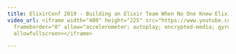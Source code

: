 ```yaml
---
title: ElixirConf 2019 - Building an Elixir Team When No One Knew Elixir - Jacob Parry
video_url: <iframe width="400" height="225" src="https://www.youtube.com/embed/yXrw82ULUrU"
  frameborder="0" allow="accelerometer; autoplay; encrypted-media; gyroscope; picture-in-picture"
  allowfullscreen></iframe>

---
```

